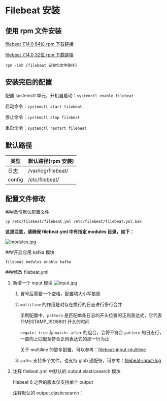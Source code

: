 # Filebeat 安装

## 使用 rpm 文件安装
[filebeat 7.14.0 64位 rpm 下载链接](https://artifacts.elastic.co/downloads/beats/filebeat/filebeat-7.14.0-x86_64.rpm)

[filebeat 7.14.0 32位 rpm 下载链接](https://artifacts.elastic.co/downloads/beats/filebeat/filebeat-7.14.0-i686.rpm)

`rpm -ivh {filebeat 安装包文件路径}`

## 安装完后的配置
配置 systemctl 单元，开机自启动：`systemctl enable filebeat`

启动命令：`systemctl start filebeat`

停止命令：`systemctl stop filebeat`

重启命令：`systemctl restart filebeat`

## 默认路径
类型 | 默认路径(rpm 安装)
---- | ---- 
日志 | /var/log/filebeat/ 
config | /etc/filebeat/

## 配置文件修改
###备份默认配置文件

`cp /etc/filebeat/filebeat.yml /etc/filebeat/filebeat.yml.bak`

****这里注意，请确保 filebeat.yml 中有指定 modules 目录，如下：****

![modules.jpg](http://tva1.sinaimg.cn/large/6bed307bly1gw1pv0ceolj20g004sdh0.jpg)

###开启应用 kafka 模块

`filebeat modules enable kafka`

###修改 filebeat.yml
1. 新增一个 input 模块
   ![input.jpg](http://tva1.sinaimg.cn/large/6bed307bgy1gw1qazj9eoj20h80exgq5.jpg)
   
   1. 冒号后需要一个空格，配置项大小写敏感
   2. `multiline` 的作用是对存在换行的日志进行多行合并
      
      示例配置中，`pattern` 是匹配单条日志的开头位置的正则表达式，它代表 TIMESTAMP_ISO8601 开头的时间
   
      `negate: true` 与 `match: after` 的组合，会将不符合 `pattern` 的日志行，一直向上匹配至符合正则表达式的那一行为止
      
      关于 multiline 的更多配置，可以参考：[filebeat-input-multiline](https://www.elastic.co/guide/en/beats/filebeat/7.14/multiline-examples.html)
   3. ``paths`` 支持多个文件，也支持 glob 通配符，可参考：[filebeat-input-log](https://www.elastic.co/guide/en/beats/filebeat/7.14/filebeat-input-log.html)
    
2. 注释 filebeat.yml 中默认的 output.elasticsearch 模块
   
   filebeat 6 之后的版本仅支持单个 output
   
   注释默认的 output.elasticsearch：
   
   